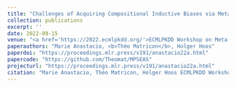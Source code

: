 ```yaml
---
title: "Challenges of Acquiring Compositional Inductive Biases via Meta-Learning"
collection: publications
excerpt: ''
date: 2022-09-15
venue: "<a href='https://2022.ecmlpkdd.org/'>ECMLPKDD Workshop on Meta-Knowledge Transfer,</a>"
paperauthors: "Marie Anastacio, <b>Théo Matricon</b>, Holger Hoos"
paperdoi: "https://proceedings.mlr.press/v191/anastacio22a.html"
papercode: "https://github.com/Theomat/MPSEAS"
projecturl: "https://proceedings.mlr.press/v191/anastacio22a.html"
citation: "Marie Anastacio, Théo Matricon, Holger Hoos ECMLPKDD Workshop on Meta-Knowledge Transfer, PMLR 191:11-23, 2022."
---
```

